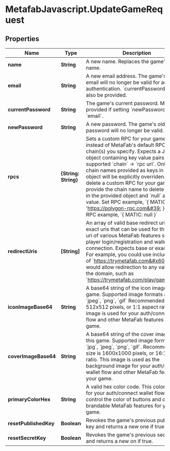 # MetafabJavascript.UpdateGameRequest

## Properties

Name | Type | Description | Notes
------------ | ------------- | ------------- | -------------
**name** | **String** | A new name. Replaces the game&#39;s current name. | [optional] 
**email** | **String** | A new email address. The game&#39;s old email will no longer be valid for account authentication. &#x60;currentPassword&#x60; must also be provided. | [optional] 
**currentPassword** | **String** | The game&#39;s current password. Must be provided if setting &#x60;newPassword&#x60; or &#x60;email&#x60;. | [optional] 
**newPassword** | **String** | A new password. The game&#39;s old password will no longer be valid. | [optional] 
**rpcs** | **{String: String}** | Sets a custom RPC for your game to use instead of MetaFab&#39;s default RPCs for the chain(s) you specify.  Expects a JSON object containing key value pairs of supported &#x60;chain&#x60; -&gt; &#x60;rpc url&#x60;. Only the chain names provided as keys in the object will be explicitly overriden. To delete a custom RPC for your game, provide the chain name to delete as a key in the provided object and &#x60;null&#x60; as the value.  Set RPC example, &#x60;{ MATIC: &#39;https://polygon-rpc.com&#39; }&#x60; Delete RPC example, &#x60;{ MATIC: null }&#x60; | [optional] 
**redirectUris** | **[String]** | An array of valid base redirect uris or exact uris that can be used for the redirect uri of various MetaFab features such as player login/registration and wallet connection.  Expects base or exact uris. For example, you could use include a uri of &#x60;https://trymetafab.com&#x60; and it would allow redirection to any valid uri on the domain, such as &#x60;https://trymetafab.com/play/game&#x60;. | [optional] 
**iconImageBase64** | **String** | A base64 string of the icon image for this game. Supported image formats are &#x60;jpg&#x60;, &#x60;jpeg&#x60;, &#x60;png&#x60;, &#x60;gif&#x60; Recommended size is 512x512 pixels, or 1:1 aspect ratio. This image is used for your auth/connect wallet flow and other MetaFab features for your game. | [optional] 
**coverImageBase64** | **String** | A base64 string of the cover image for this game. Supported image formats are &#x60;jpg&#x60;, &#x60;jpeg&#x60;, &#x60;png&#x60;, &#x60;gif&#x60;. Recommended size is 1600x1000 pixels, or 16:10 aspect ratio.  This image is used as the background image for your auth/connect wallet flow and other MetaFab features for your game. | [optional] 
**primaryColorHex** | **String** | A valid hex color code. This color is used for your auth/connect wallet flow to control the color of buttons and other brandable MetaFab features for your game. | [optional] 
**resetPublishedKey** | **Boolean** | Revokes the game&#39;s previous published key and returns a new one if true. | [optional] 
**resetSecretKey** | **Boolean** | Revokes the game&#39;s previous secret key and returns a new on if true. | [optional] 


